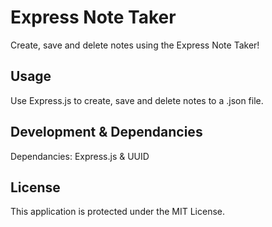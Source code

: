 # Express Note Taker

Create, save and delete notes using the Express Note Taker!

## Usage

Use Express.js to create, save and delete notes to a .json file.

## Development & Dependancies

Dependancies: Express.js & UUID

## License

This application is protected under the MIT License.